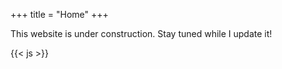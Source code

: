 +++
title = "Home"
+++

This website is under construction. Stay tuned while I update it!

{{< js >}}
